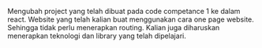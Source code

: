 Mengubah project yang telah dibuat pada code competance 1 ke dalam react. Website yang telah kalian buat menggunakan cara one page website. Sehingga tidak perlu menerapkan routing. Kalian juga diharuskan menerapkan teknologi dan library yang telah dipelajari.
